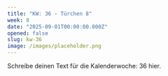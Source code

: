 ```yaml
---
title: "KW: 36 - Türchen 8"
week: 8
date: "2025-09-01T00:00:00.000Z"
opened: false
slug: kw-36
image: /images/placeholder.png
---
```


Schreibe deinen Text für die Kalenderwoche: 36 hier.

